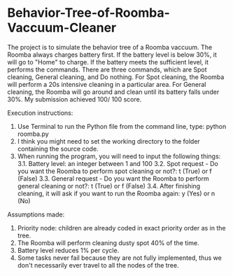 # Behavior-Tree-of-Roomba-Vaccuum-Cleaner

The project is to simulate the behavior tree of a Roomba vaccuum. The Roomba always charges battery first. If the battery level is below 30%, it will go to "Home" to charge. If the battery meets the sufficient level, it performs the commands. There are three commands, which are Spot cleaning, General cleaning, and Do nothing. For Spot cleaning, the Roomba will perform a 20s intensive cleaning in a particular area. For General cleaning, the Roomba will go around and clean until its battery falls under 30%. My submission achieved 100/ 100 score. 

Execution instructions:

1. Use Terminal to run the Python file from the command line, type: python roomba.py
2. I think you might need to set the working directory to the folder containing the source code.
3. When running the program, you will need to input the following things:
	3.1. Battery level: an integer between 1 and 100
	3.2. Spot request - Do you want the Roomba to perform spot cleaning or not?: t (True) or f (False)
	3.3. General request - Do you want the Roomba to perform general cleaning or not?: t (True) or f (False)
	3.4. After finishing cleaning, it will ask if you want to run the Roomba again: y (Yes) or n (No)


Assumptions made: 

1. Priority node: children are already coded in exact priority order as in the tree.  
2. The Roomba will perform cleaning dusty spot 40% of the time. 
3. Battery level reduces 1% per cycle. 
4. Some tasks never fail because they are not fully implemented, thus we don't necessarily ever travel to all the nodes of the tree.
